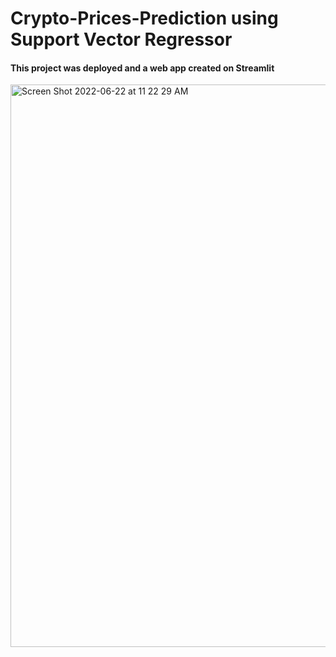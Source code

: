 # Crypto-Prices-Prediction using Support Vector Regressor
#### This project was deployed and a web app created on Streamlit

<img width="900" alt="Screen Shot 2022-06-22 at 11 22 29 AM" src="https://user-images.githubusercontent.com/61966991/175007120-b55cb0fd-1f77-4136-8280-ff5f01df0189.png">
